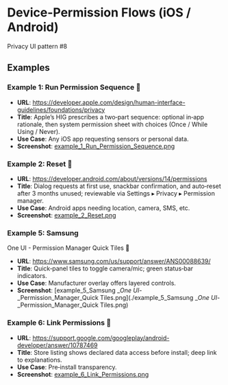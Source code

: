 # Device-Permission Flows (iOS / Android)

Privacy UI pattern #8

## Examples

### Example 1: Run Permission Sequence 
- **URL**: https://developer.apple.com/design/human-interface-guidelines/foundations/privacy
- **Title**: Apple’s
  HIG prescribes a two‑part sequence: optional in‑app rationale, then system
  permission sheet with choices (Once / While Using / Never).
- **Use Case**: Any iOS
  app requesting sensors or personal data.
- **Screenshot**: [example_1_Run_Permission_Sequence.png](./example_1_Run_Permission_Sequence.png)

### Example 2: Reset 
- **URL**: https://developer.android.com/about/versions/14/permissions
- **Title**: Dialog
  requests at first use, snackbar confirmation, and
  auto‑reset after 3 months unused; reviewable via Settings ▸ Privacy ▸ Permission manager.
- **Use Case**: Android
  apps needing location, camera, SMS, etc.
- **Screenshot**: [example_2_Reset.png](./example_2_Reset.png)

### Example 5: Samsung
  One UI - Permission Manager Quick Tiles 
- **URL**: https://www.samsung.com/us/support/answer/ANS00088639/
- **Title**: Quick‑panel
  tiles to toggle camera/mic; green status‑bar indicators.
- **Use Case**: Manufacturer
  overlay offers layered controls.
- **Screenshot**: [example_5_Samsung
__One UI_-_Permission_Manager_Quick Tiles.png](./example_5_Samsung
__One UI_-_Permission_Manager_Quick Tiles.png)

### Example 6: Link Permissions 
- **URL**: https://support.google.com/googleplay/android-developer/answer/10787469
- **Title**: Store
  listing shows declared data access before install; deep link to explanations.
- **Use Case**: Pre‑install
  transparency.
- **Screenshot**: [example_6_Link_Permissions.png](./example_6_Link_Permissions.png)

